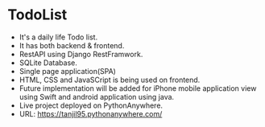# TodoList
- It's a daily life Todo list.
- It has both backend & frontend.
- RestAPI using Django RestFramwork.
- SQLite Database.
- Single page application(SPA)
- HTML, CSS and JavaSCript is being used on frontend.
- Future implementation will be added for iPhone mobile application view using Swift and android application using java.
- Live project deployed on PythonAnywhere.
- URL: https://tanjil95.pythonanywhere.com/